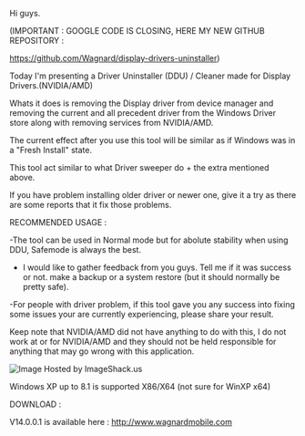 Hi guys.


(IMPORTANT :  GOOGLE CODE IS CLOSING, HERE MY NEW GITHUB REPOSITORY :


https://github.com/Wagnard/display-drivers-uninstaller)

Today I'm presenting a Driver Uninstaller (DDU) / Cleaner made for Display Drivers.(NVIDIA/AMD)


Whats it does is removing the Display driver from device manager and removing the current and all precedent driver from the Windows Driver store along with removing services from NVIDIA/AMD.

The current effect after you use this tool will be similar as if Windows was in a "Fresh Install" state.

This tool act similar to what Driver sweeper do + the extra mentioned above.

If you have problem installing older driver or newer one, give it a try as there are some reports that it fix those problems.

RECOMMENDED USAGE :

-The tool can be used in Normal mode but for abolute stability when using DDU, Safemode is always the best.

- I would like to gather feedback from you guys. Tell me if it was success or not.
make a backup or a system restore (but it should normally be pretty safe).

-For people with driver problem, if this tool gave you any success into fixing some issues your are currently experiencing, please share your result.


Keep note that NVIDIA/AMD did not have anything to do with this, I do not work at or for NVIDIA/AMD and they should not be held responsible for anything that may go wrong with this application.


<img src='http://imagizer.imageshack.us/v2/xq90/32/ljrs.jpg' alt='Image Hosted by ImageShack.us' /><br />

Windows XP up to 8.1 is supported  X86/X64  (not sure for WinXP x64)

DOWNLOAD :

V14.0.0.1 is available here : http://www.wagnardmobile.com